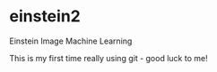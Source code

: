 # einstein2
Einstein Image Machine Learning

This is my first time really using git - good luck to me!
